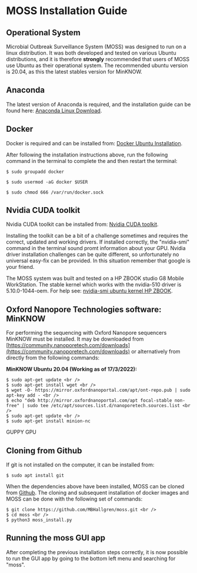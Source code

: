 # MOSS Installation Guide

## Operational System

Microbial Outbreak Surveillance System (MOSS) was designed to run on a linux distribution.
It was both developed and tested on various Ubuntu distributions, and it is therefore **strongly**
recommended that users of MOSS use Ubuntu as their operational system. The recommended ubuntu version is 20.04, as this
the latest stables version for MinKNOW.

## Anaconda

The latest version of Anaconda is required, and the installation guide can be found here: [Anaconda Linux Download](https://docs.anaconda.com/anaconda/install/linux/).

## Docker

Docker is required and can be installed from: [Docker Ubuntu Installation](https://docs.docker.com/engine/install/ubuntu/).

After following the installation instructions above, run the following command in the terminal to complete the and then restart the terminal:

```console
$ sudo groupadd docker 

$ sudo usermod -aG docker $USER

$ sudo chmod 666 /var/run/docker.sock
```

## Nvidia CUDA toolkit

Nvidia CUDA toolkit can be installed from: [Nvidia CUDA toolkit](https://docs.nvidia.com/cuda/cuda-installation-guide-linux/index.html).

Installing the toolkit can be a bit of a challenge sometimes and requires the correct, updated and working drivers.
If installed correctly, the "nvidia-smi" command in the terminal sound promt information about your GPU. 
Nvidia driver installation challenges can be quite different, so unfortunately no universal easy-fix can be provided.
In this situation remember that google is your friend.

The MOSS system was built and tested on a HP ZBOOK studio G8 Mobile WorkStation. 
The stable kernel which works with the nvidia-510 driver is 5.10.0-1044-oem. 
For help see: [nvidia-smi ubuntu kernel HP ZBOOK](https://forums.developer.nvidia.com/t/ubuntu-20-04-4-hp-zbook-studio-g8-mobile-workstation-driver-fails/208836/3).

## Oxford Nanopore Technologies software: MinKNOW

For performing the sequencing with Oxford Nanopore sequencers MinKNOW must be installed.
It may be downloaded from [https://community.nanoporetech.com/downloads](https://community.nanoporetech.com/downloads) or alternatively from directly from the following commands:

**MinKNOW Ubuntu 20.04 (Working as of 17/3/2022):**

```console
$ sudo apt-get update <br />
$ sudo apt-get install wget <br />
$ wget -O- https://mirror.oxfordnanoportal.com/apt/ont-repo.pub | sudo apt-key add - <br />
$ echo "deb http://mirror.oxfordnanoportal.com/apt focal-stable non-free" | sudo tee /etc/apt/sources.list.d/nanoporetech.sources.list <br />
$ sudo apt-get update <br />
$ sudo apt-get install minion-nc

```

GUPPY GPU

## Cloning from Github

If git is not installed on the computer, it can be installed from:

```console
$ sudo apt install git
```

When the dependencies above have been installed, MOSS can be cloned from [Github](https://github.com/MBHallgren/MOSS).
The cloning and subsequent installation of docker images and MOSS can be done with the following set of commands: 
```console
$ git clone https://github.com/MBHallgren/moss.git <br />
$ cd moss <br />
$ python3 moss_install.py
```

## Running the moss GUI app

After completing the previous installation steps correctly, it is now possible to run the GUI app by going to the bottom left menu and searching for "moss".

